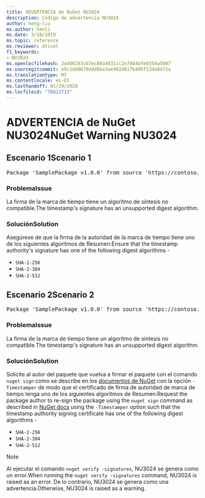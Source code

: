 ```yaml
---
title: ADVERTENCIA de NuGet NU3024
description: Código de advertencia NU3024
author: heng-liu
ms.author: henli
ms.date: 3/18/2019
ms.topic: reference
ms.reviewer: dtivel
f1_keywords:
- NU3024
ms.openlocfilehash: 2add6283c67ec80a4831cc2e7044bfe0354a5007
ms.sourcegitcommit: e9c1dd0679ddd8ba3ee992d817b405f13da0472a
ms.translationtype: MT
ms.contentlocale: es-ES
ms.lasthandoff: 01/29/2020
ms.locfileid: "76813733"
---
```

# <a name="nuget-warning-nu3024"></a><span data-ttu-id="28a7e-103">ADVERTENCIA de NuGet NU3024</span><span class="sxs-lookup"><span data-stu-id="28a7e-103">NuGet Warning NU3024</span></span>

## <a name="scenario-1"></a><span data-ttu-id="28a7e-104">Escenario 1</span><span class="sxs-lookup"><span data-stu-id="28a7e-104">Scenario 1</span></span>

<pre>Package 'SamplePackage v1.0.0' from source 'https://contoso.com/index.json': The timestamp signature has an unsupported digest algorithm. The following algorithms are supported: : SHA-2-256, SHA-2-384, SHA-2-512.</pre>

### <a name="issue"></a><span data-ttu-id="28a7e-105">Problema</span><span class="sxs-lookup"><span data-stu-id="28a7e-105">Issue</span></span>

<span data-ttu-id="28a7e-106">La firma de la marca de tiempo tiene un algoritmo de síntesis no compatible.</span><span class="sxs-lookup"><span data-stu-id="28a7e-106">The timestamp's signature has an unsupported digest algorithm.</span></span>


### <a name="solution"></a><span data-ttu-id="28a7e-107">Solución</span><span class="sxs-lookup"><span data-stu-id="28a7e-107">Solution</span></span>

<span data-ttu-id="28a7e-108">Asegúrese de que la firma de la autoridad de la marca de tiempo tiene uno de los siguientes algoritmos de Resumen:</span><span class="sxs-lookup"><span data-stu-id="28a7e-108">Ensure that the timestamp authority's signature has one of the following digest algorithms -</span></span> 
* `SHA-2-256`
* `SHA-2-384`
* `SHA-2-512`



## <a name="scenario-2"></a><span data-ttu-id="28a7e-109">Escenario 2</span><span class="sxs-lookup"><span data-stu-id="28a7e-109">Scenario 2</span></span>

<pre>Package 'SamplePackage v1.0.0' from source 'https://contoso.com/index.json': The primary signature's timestamp signature has an unsupported digest algorithm.</pre>

### <a name="issue"></a><span data-ttu-id="28a7e-110">Problema</span><span class="sxs-lookup"><span data-stu-id="28a7e-110">Issue</span></span>

<span data-ttu-id="28a7e-111">La firma de la marca de tiempo tiene un algoritmo de síntesis no compatible.</span><span class="sxs-lookup"><span data-stu-id="28a7e-111">The timestamp's signature has an unsupported digest algorithm.</span></span>


### <a name="solution"></a><span data-ttu-id="28a7e-112">Solución</span><span class="sxs-lookup"><span data-stu-id="28a7e-112">Solution</span></span>

<span data-ttu-id="28a7e-113">Solicite al autor del paquete que vuelva a firmar el paquete con el comando `nuget sign` como se describe en los [documentos de NuGet](../../create-packages/sign-a-package.md) con la opción `-Timestamper` de modo que el certificado de firma de autoridad de marca de tiempo tenga uno de los siguientes algoritmos de Resumen:</span><span class="sxs-lookup"><span data-stu-id="28a7e-113">Request the package author to re-sign the package using the `nuget sign` command as described in [NuGet docs](../../create-packages/sign-a-package.md) using the `-Timestamper` option such that the timestamp authority signing certificate has one of the following digest algorithms -</span></span>
* `SHA-2-256`
* `SHA-2-384`
* `SHA-2-512`


> [!Note]
> <span data-ttu-id="28a7e-114">Al ejecutar el comando `nuget verify -signatures`, NU3024 se genera como un error.</span><span class="sxs-lookup"><span data-stu-id="28a7e-114">When running the `nuget verify -signatures` command, NU3024 is raised as an error.</span></span> <span data-ttu-id="28a7e-115">De lo contrario, NU3024 se genera como una advertencia.</span><span class="sxs-lookup"><span data-stu-id="28a7e-115">Otherwise, NU3024 is raised as a warning.</span></span>
